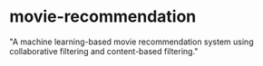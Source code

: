 # movie-recommendation
"A machine learning-based movie recommendation system using collaborative filtering and content-based filtering."
